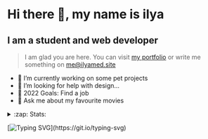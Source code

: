 # Hi there 👋, my name is ilya
## I am a student and web developer
<!-- ![I am a student and web developer](https://i.pinimg.com/originals/b9/ba/44/b9ba446cca2bb06ff1a8d49fd46581ed.jpg) -->

>I am glad you are here. You can visit [my portfolio](https://ilyamed.site/) or write me something on me@ilyamed.site 

- 🔭 I’m currently working on some pet projects
- 🤔 I’m looking for help with design...
- 🥅 2022 Goals: Find a job
- 💬 Ask me about my favourite movies 

<details>
  <summary>:zap: Stats:</summary>
<p><!-- https://github.com/anmol098/waka-readme-stats -->
  
<!--START_SECTION:waka-->
![Profile Views](http://img.shields.io/badge/Profile%20Views-59-blue)

**🐱 My GitHub Data** 

> 🏆 118 Contributions in the Year 2022
 > 
> 📦 62.3 kB Used in GitHub's Storage 
 > 
> 💼 Opted to Hire
 > 
> 📜 13 Public Repositories 
 > 
> 🔑 2 Private Repositories  
 > 
**I'm a Night 🦉** 

```text
🌞 Morning    33 commits     ███░░░░░░░░░░░░░░░░░░░░░░   12.41% 
🌆 Daytime    58 commits     █████░░░░░░░░░░░░░░░░░░░░   21.8% 
🌃 Evening    101 commits    █████████░░░░░░░░░░░░░░░░   37.97% 
🌙 Night      74 commits     ███████░░░░░░░░░░░░░░░░░░   27.82%

```


📊 **This Week I Spent My Time On** 

```text
⌚︎ Time Zone: Europe/Moscow

💬 Programming Languages: 
JavaScript               19 hrs 21 mins      ████████████████░░░░░░░░░   65.78% 
SCSS                     7 hrs 4 mins        ██████░░░░░░░░░░░░░░░░░░░   24.06% 
JSON                     2 hrs 8 mins        █░░░░░░░░░░░░░░░░░░░░░░░░   7.3% 
HTML                     44 mins             ░░░░░░░░░░░░░░░░░░░░░░░░░   2.53% 
XML                      2 mins              ░░░░░░░░░░░░░░░░░░░░░░░░░   0.13%

🔥 Editors: 
VS Code                  29 hrs 26 mins      █████████████████████████   100.0%

🐱‍💻 Projects: 
RTUITLab_Recruit         23 hrs 56 mins      ████████████████████░░░░░   81.3% 
my_portfolio             4 hrs 51 mins       ████░░░░░░░░░░░░░░░░░░░░░   16.48% 
Unknown Project          39 mins             ░░░░░░░░░░░░░░░░░░░░░░░░░   2.22%

```


 Last Updated on 10/03/2022 18:45:12 UTC
<!--END_SECTION:waka-->
  
![GitHub stats](https://github-readme-stats.vercel.app/api?username=Terro216&show_icons=true&theme=darcula)  
</p>
</details>

[![Typing SVG](https://readme-typing-svg.herokuapp.com?color=%23204829&duration=7000&lines=Wake+up%2C+Neo...)](https://git.io/typing-svg)
